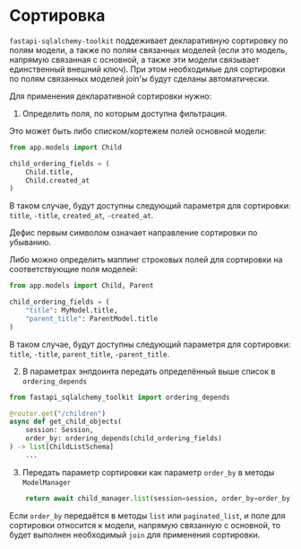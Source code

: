 # Сортировка

`fastapi-sqlalchemy-toolkit` поддеживает декларативную сортировку по полям модели, 
а также по полям связанных моделей (если это модель, напрямую связанная с основной,
а также эти модели связывает единственный внешний ключ). При этом необходимые для сортировки по полям
связанных моделей join'ы будут сделаны автоматически.

Для применения декларативной сортировки нужно:

1. Определить поля, по которым доступна фильтрация.

Это может быть либо списком/кортежем полей основной модели:

```python
from app.models import Child

child_ordering_fields = (
    Child.title,
    Child.created_at
)
```

В таком случае, будут доступны следующий параметря для сортировки:
`title`, `-title`, `created_at`, `-created_at`.

Дефис первым символом означает направление сортировки по убыванию.

Либо можно определить маппинг строковых полей для сортировки
на соответствующие поля моделей:

```python
from app.models import Child, Parent

child_ordering_fields = (
    "title": MyModel.title,
    "parent_title": ParentModel.title
)
```

В таком случае, будут доступны следующий параметря для сортировки:
`title`, `-title`, `parent_title`, `-parent_title`.

2. В параметрах энпдоинта передать определённый выше список
в `ordering_depends`

```python
from fastapi_sqlalchemy_toolkit import ordering_depends

@router.get("/children")
async def get_child_objects(
    session: Session,
    order_by: ordering_depends(child_ordering_fields)
) -> list[ChildListSchema]
    ...
```

3. Передать параметр сортировки как параметр `order_by` в методы `ModelManager`

```python
    return await child_manager.list(session=session, order_by=order_by)
```

Если `order_by` передаётся в методы `list` или `paginated_list`,
и поле для сортировки относится к модели, напрямую связанную с основной,
то будет выполнен необходимый `join` для применения сортировки.

